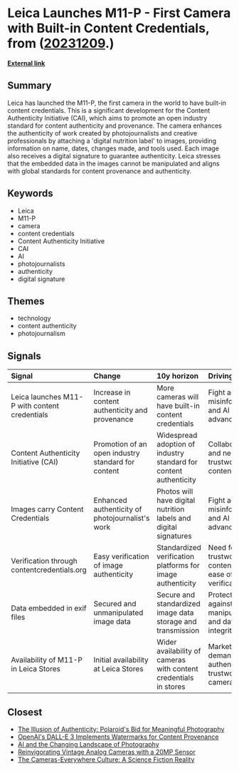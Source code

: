 # __Leica Launches M11-P - First Camera with Built-in Content Credentials__, from ([20231209](https://kghosh.substack.com/p/20231209).)

__[External link](https://www.capturemag.com.au/news/leica-launches-the-m11-p-the-world-s-first-camera-with-content-credentials)__



## Summary

Leica has launched the M11-P, the first camera in the world to have built-in content credentials. This is a significant development for the Content Authenticity Initiative (CAI), which aims to promote an open industry standard for content authenticity and provenance. The camera enhances the authenticity of work created by photojournalists and creative professionals by attaching a 'digital nutrition label' to images, providing information on name, dates, changes made, and tools used. Each image also receives a digital signature to guarantee authenticity. Leica stresses that the embedded data in the images cannot be manipulated and aligns with global standards for content provenance and authenticity.

## Keywords

* Leica
* M11-P
* camera
* content credentials
* Content Authenticity Initiative
* CAI
* AI
* photojournalists
* authenticity
* digital signature

## Themes

* technology
* content authenticity
* photojournalism

## Signals

| Signal                                        | Change                                             | 10y horizon                                                       | Driving force                                         |
|:----------------------------------------------|:---------------------------------------------------|:------------------------------------------------------------------|:------------------------------------------------------|
| Leica launches M11-P with content credentials | Increase in content authenticity and provenance    | More cameras will have built-in content credentials               | Fight against misinformation and AI advancements      |
| Content Authenticity Initiative (CAI)         | Promotion of an open industry standard for content | Widespread adoption of industry standard for content authenticity | Collaboration and need for trustworthy content        |
| Images carry Content Credentials              | Enhanced authenticity of photojournalist's work    | Photos will have digital nutrition labels and digital signatures  | Fight against misinformation and AI advancements      |
| Verification through contentcredentials.org   | Easy verification of image authenticity            | Standardized verification platforms for image authenticity        | Need for trustworthy content and ease of verification |
| Data embedded in exif files                   | Secured and unmanipulated image data               | Secure and standardized image data storage and transmission       | Protection against manipulation and data integrity    |
| Availability of M11-P in Leica Stores         | Initial availability at Leica Stores               | Wider availability of cameras with content credentials in stores  | Market demand for authentic and trustworthy cameras   |

## Closest

* [The Illusion of Authenticity: Polaroid's Bid for Meaningful Photography](ba6b48e83806da532c7578d24e914455)
* [OpenAI's DALL-E 3 Implements Watermarks for Content Provenance](1bcd97057549477b1985b5965b78ab43)
* [AI and the Changing Landscape of Photography](447aaddba1b3b4ac319e14628e6ed8f2)
* [Reinvigorating Vintage Analog Cameras with a 20MP Sensor](f7b3a19af28d70bf1f74f5d17c496c39)
* [The Cameras-Everywhere Culture: A Science Fiction Reality](7790ecd5c227bae024a54ac5725ac978)